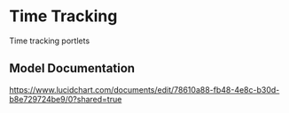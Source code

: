 # Time Tracking
Time tracking portlets

## Model Documentation
https://www.lucidchart.com/documents/edit/78610a88-fb48-4e8c-b30d-b8e729724be9/0?shared=true
